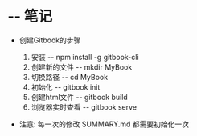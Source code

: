 #  -- 笔记

 -    创建Gitbook的步骤

       1.  安装   --  npm install -g gitbook-cli
       2.  创建新的文件  -- mkdir MyBook
       3.  切换路径  --  cd MyBook
       4.  初始化  -- gitbook init
       5.  创建html文件  --  gitbook build
       6.  浏览器实时查看  --  gitbook serve

- 注意: 每一次的修改 SUMMARY.md 都需要初始化一次

    

